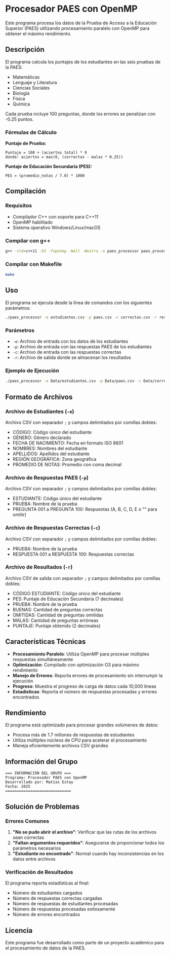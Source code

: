 # Procesador PAES con OpenMP

Este programa procesa los datos de la Prueba de Acceso a la Educación Superior (PAES) utilizando procesamiento paralelo con OpenMP para obtener el máximo rendimiento.

## Descripción

El programa calcula los puntajes de los estudiantes en las seis pruebas de la PAES:
- Matemáticas
- Lenguaje y Literatura  
- Ciencias Sociales
- Biología
- Física
- Química

Cada prueba incluye 100 preguntas, donde los errores se penalizan con -0.25 puntos.

### Fórmulas de Cálculo

**Puntaje de Prueba:**
```
Puntaje = 100 + (aciertos total) * 9
donde: aciertos = max(0, (correctas - malas * 0.25))
```

**Puntaje de Educación Secundaria (PES):**
```
PES = (promedio_notas / 7.0) * 1000
```

## Compilación

### Requisitos
- Compilador C++ con soporte para C++11
- OpenMP habilitado
- Sistema operativo Windows/Linux/macOS

### Compilar con g++
```bash
g++ -std=c++11 -O3 -fopenmp -Wall -Wextra -o paes_processor paes_processor_v2.cpp
```

### Compilar con Makefile
```bash
make
```

## Uso

El programa se ejecuta desde la línea de comandos con los siguientes parámetros:

```bash
./paes_processor -e estudiantes.csv -p paes.csv -c correctas.csv -r resultados.csv
```

### Parámetros

- `-e`: Archivo de entrada con los datos de los estudiantes
- `-p`: Archivo de entrada con las respuestas PAES de los estudiantes
- `-c`: Archivo de entrada con las respuestas correctas
- `-r`: Archivo de salida donde se almacenan los resultados

### Ejemplo de Ejecución

```bash
./paes_processor -e Data/estudiantes.csv -p Data/paes.csv -c Data/correctas.csv -r resultados.csv
```

## Formato de Archivos

### Archivo de Estudiantes (`-e`)
Archivo CSV con separador `;` y campos delimitados por comillas dobles:
- CÓDIGO: Código único del estudiante
- GÉNERO: Género declarado
- FECHA DE NACIMIENTO: Fecha en formato ISO 8601
- NOMBRES: Nombres del estudiante
- APELLIDOS: Apellidos del estudiante
- REGIÓN GEOGRÁFICA: Zona geográfica
- PROMEDIO DE NOTAS: Promedio con coma decimal

### Archivo de Respuestas PAES (`-p`)
Archivo CSV con separador `;` y campos delimitados por comillas dobles:
- ESTUDIANTE: Código único del estudiante
- PRUEBA: Nombre de la prueba
- PREGUNTA 001 a PREGUNTA 100: Respuestas (A, B, C, D, E o "" para omitir)

### Archivo de Respuestas Correctas (`-c`)
Archivo CSV con separador `;` y campos delimitados por comillas dobles:
- PRUEBA: Nombre de la prueba
- RESPUESTA 001 a RESPUESTA 100: Respuestas correctas

### Archivo de Resultados (`-r`)
Archivo CSV de salida con separador `;` y campos delimitados por comillas dobles:
- CÓDIGO ESTUDIANTE: Código único del estudiante
- PES: Puntaje de Educación Secundaria (7 decimales)
- PRUEBA: Nombre de la prueba
- BUENAS: Cantidad de preguntas correctas
- OMITIDAS: Cantidad de preguntas omitidas
- MALAS: Cantidad de preguntas erróneas
- PUNTAJE: Puntaje obtenido (2 decimales)

## Características Técnicas

- **Procesamiento Paralelo**: Utiliza OpenMP para procesar múltiples respuestas simultáneamente
- **Optimización**: Compilado con optimización O3 para máximo rendimiento
- **Manejo de Errores**: Reporta errores de procesamiento sin interrumpir la ejecución
- **Progreso**: Muestra el progreso de carga de datos cada 10,000 líneas
- **Estadísticas**: Reporta el número de respuestas procesadas y errores encontrados

## Rendimiento

El programa está optimizado para procesar grandes volúmenes de datos:
- Procesa más de 1.7 millones de respuestas de estudiantes
- Utiliza múltiples núcleos de CPU para acelerar el procesamiento
- Maneja eficientemente archivos CSV grandes

## Información del Grupo

```
=== INFORMACIÓN DEL GRUPO ===
Programa: Procesador PAES con OpenMP
Desarrollado por: Matías Estay
Fecha: 2025
=============================
```

## Solución de Problemas

### Errores Comunes

1. **"No se pudo abrir el archivo"**: Verificar que las rutas de los archivos sean correctas
2. **"Faltan argumentos requeridos"**: Asegurarse de proporcionar todos los parámetros necesarios
3. **"Estudiante no encontrado"**: Normal cuando hay inconsistencias en los datos entre archivos

### Verificación de Resultados

El programa reporta estadísticas al final:
- Número de estudiantes cargados
- Número de respuestas correctas cargadas
- Número de respuestas de estudiantes procesadas
- Número de respuestas procesadas exitosamente
- Número de errores encontrados

## Licencia

Este programa fue desarrollado como parte de un proyecto académico para el procesamiento de datos de la PAES.


